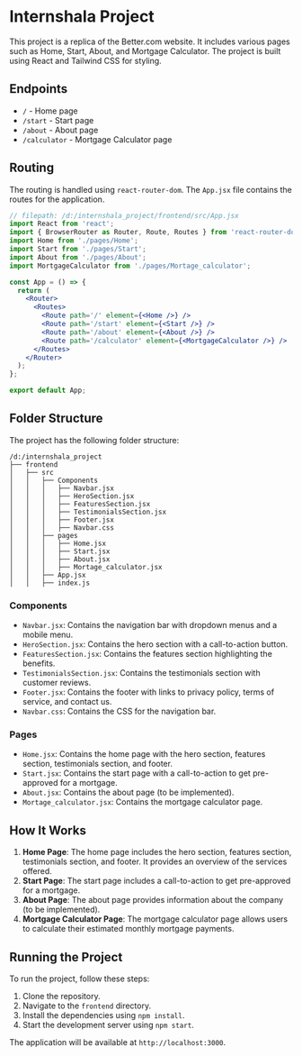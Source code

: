 
# Internshala Project

This project is a replica of the Better.com website. It includes various pages such as Home, Start, About, and Mortgage Calculator. The project is built using React and Tailwind CSS for styling.

## Endpoints

- `/` - Home page
- `/start` - Start page
- `/about` - About page
- `/calculator` - Mortgage Calculator page

## Routing

The routing is handled using `react-router-dom`. The `App.jsx` file contains the routes for the application.

```jsx
// filepath: /d:/internshala_project/frontend/src/App.jsx
import React from 'react';
import { BrowserRouter as Router, Route, Routes } from 'react-router-dom';
import Home from './pages/Home';
import Start from './pages/Start';
import About from './pages/About';
import MortgageCalculator from './pages/Mortage_calculator';

const App = () => {
  return (
    <Router>
      <Routes>
        <Route path='/' element={<Home />} />
        <Route path='/start' element={<Start />} />
        <Route path='/about' element={<About />} />
        <Route path='/calculator' element={<MortgageCalculator />} />
      </Routes>
    </Router>
  );
};

export default App;
```

## Folder Structure

The project has the following folder structure:

```
/d:/internshala_project
├── frontend
│   ├── src
│   │   ├── Components
│   │   │   ├── Navbar.jsx
│   │   │   ├── HeroSection.jsx
│   │   │   ├── FeaturesSection.jsx
│   │   │   ├── TestimonialsSection.jsx
│   │   │   ├── Footer.jsx
│   │   │   ├── Navbar.css
│   │   ├── pages
│   │   │   ├── Home.jsx
│   │   │   ├── Start.jsx
│   │   │   ├── About.jsx
│   │   │   ├── Mortage_calculator.jsx
│   │   ├── App.jsx
│   │   ├── index.js
```

### Components

- `Navbar.jsx`: Contains the navigation bar with dropdown menus and a mobile menu.
- `HeroSection.jsx`: Contains the hero section with a call-to-action button.
- `FeaturesSection.jsx`: Contains the features section highlighting the benefits.
- `TestimonialsSection.jsx`: Contains the testimonials section with customer reviews.
- `Footer.jsx`: Contains the footer with links to privacy policy, terms of service, and contact us.
- `Navbar.css`: Contains the CSS for the navigation bar.

### Pages

- `Home.jsx`: Contains the home page with the hero section, features section, testimonials section, and footer.
- `Start.jsx`: Contains the start page with a call-to-action to get pre-approved for a mortgage.
- `About.jsx`: Contains the about page (to be implemented).
- `Mortage_calculator.jsx`: Contains the mortgage calculator page.

## How It Works

1. **Home Page**: The home page includes the hero section, features section, testimonials section, and footer. It provides an overview of the services offered.
2. **Start Page**: The start page includes a call-to-action to get pre-approved for a mortgage.
3. **About Page**: The about page provides information about the company (to be implemented).
4. **Mortgage Calculator Page**: The mortgage calculator page allows users to calculate their estimated monthly mortgage payments.

## Running the Project

To run the project, follow these steps:

1. Clone the repository.
2. Navigate to the `frontend` directory.
3. Install the dependencies using `npm install`.
4. Start the development server using `npm start`.

The application will be available at `http://localhost:3000`.

````
